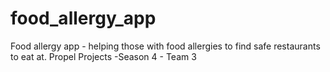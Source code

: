 # food_allergy_app
Food allergy app - helping those with food allergies to find safe restaurants to eat at. Propel Projects -Season 4 - Team 3 

